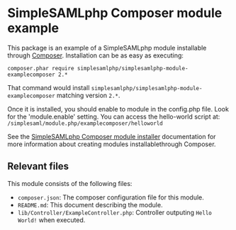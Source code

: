SimpleSAMLphp Composer module example
=====================================

This package is an example of a SimpleSAMLphp module installable through
[Composer](https://getcomposer.org/). Installation can be as easy as executing:

```
composer.phar require simplesamlphp/simplesamlphp-module-examplecomposer 2.*
```

That command would install `simplesamlphp/simplesamlphp-module-examplecomposer`
matching version `2.*`.


Once it is installed, you should enable to module in the config.php file. Look for the 'module.enable' setting.
You can access the hello-world script at: `/simplesaml/module.php/examplecomposer/helloworld`

See the [SimpleSAMLphp Composer module installer](https://github.com/simplesamlphp/composer-module-installer)
documentation for more information about creating modules installablethrough Composer.


Relevant files
-----

This module consists of the following files:

- `composer.json`: The composer configuration file for this module.
- `README.md`: This document describing the module.
- `lib/Controller/ExampleController.php`: Controller outputing `Hello World!` when executed.

